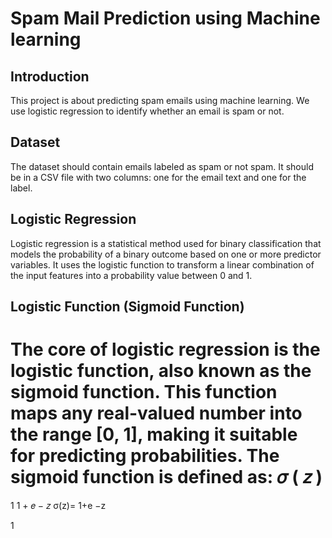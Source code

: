 # Spam Mail Prediction using Machine learning 

## Introduction
This project is about predicting spam emails using machine learning. We use logistic regression to identify whether an email is spam or not.

## Dataset
The dataset should contain emails labeled as spam or not spam. It should be in a CSV file with two columns: one for the email text and one for the label.

## Logistic Regression

Logistic regression is a statistical method used for binary classification that models the probability of a binary outcome based on one or more predictor variables. It uses the logistic function to transform a linear combination of the input features into a probability value between 0 and 1.

## Logistic Function (Sigmoid Function)

The core of logistic regression is the logistic function, also known as the sigmoid function. This function maps any real-valued number into the range [0, 1], making it suitable for predicting probabilities.
The sigmoid function is defined as:
𝜎
(
𝑧
)
=
1
1
+
𝑒
−
𝑧
σ(z)= 
1+e 
−z
 
1
​
